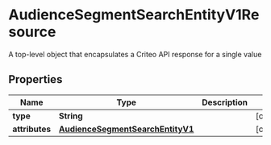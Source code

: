 

# AudienceSegmentSearchEntityV1Resource

A top-level object that encapsulates a Criteo API response for a single value

## Properties

| Name | Type | Description | Notes |
|------------ | ------------- | ------------- | -------------|
|**type** | **String** |  |  [optional] |
|**attributes** | [**AudienceSegmentSearchEntityV1**](AudienceSegmentSearchEntityV1.md) |  |  [optional] |



